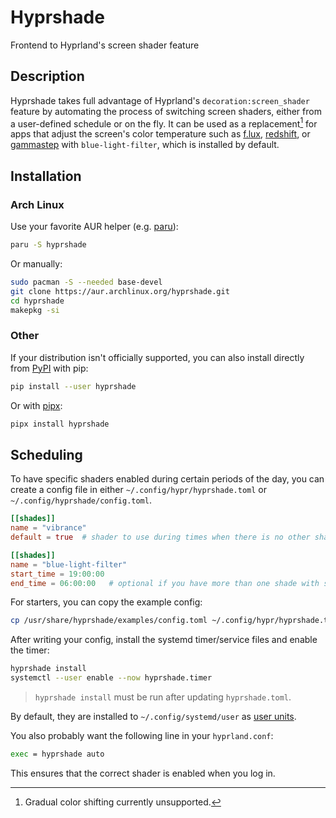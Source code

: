 # Hyprshade

Frontend to Hyprland's screen shader feature

## Description

Hyprshade takes full advantage of Hyprland's `decoration:screen_shader` feature
by automating the process of switching screen shaders, either from a user-defined
schedule or on the fly. It can be used as a replacement[^1] for apps that adjust
the screen's color temperature such as [f.lux](https://justgetflux.com/),
[redshift](http://jonls.dk/redshift/), or [gammastep](https://gitlab.com/chinstrap/gammastep)
with `blue-light-filter`, which is installed by default.

[^1]: Gradual color shifting currently unsupported.

## Installation

### Arch Linux

Use your favorite AUR helper (e.g. [paru](https://github.com/Morganamilo/paru)):

```sh
paru -S hyprshade
```

Or manually:

```sh
sudo pacman -S --needed base-devel
git clone https://aur.archlinux.org/hyprshade.git
cd hyprshade
makepkg -si
```

### Other

If your distribution isn't officially supported, you can also install directly
from [PyPI](https://pypi.org/project/hyprshade/) with pip:

```sh
pip install --user hyprshade
```

Or with [pipx](https://pypa.github.io/pipx/):

```sh
pipx install hyprshade
```

## Scheduling

To have specific shaders enabled during certain periods of the day, you can
create a config file in either `~/.config/hypr/hyprshade.toml` or `~/.config/hyprshade/config.toml`.

```toml
[[shades]]
name = "vibrance"
default = true  # shader to use during times when there is no other shader scheduled

[[shades]]
name = "blue-light-filter"
start_time = 19:00:00
end_time = 06:00:00   # optional if you have more than one shade with start_time
```

For starters, you can copy the example config:

```sh
cp /usr/share/hyprshade/examples/config.toml ~/.config/hypr/hyprshade.toml
```

After writing your config, install the systemd timer/service files and enable
the timer:

```sh
hyprshade install
systemctl --user enable --now hyprshade.timer
```

> `hyprshade install` must be run after updating `hyprshade.toml`.

By default, they are installed to `~/.config/systemd/user` as [user units](https://wiki.archlinux.org/title/Systemd/User).

You also probably want the following line in your `hyprland.conf`:

```sh
exec = hyprshade auto
```

This ensures that the correct shader is enabled when you log in.
